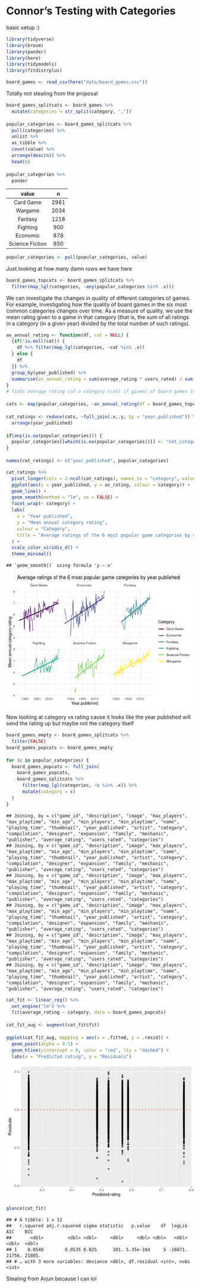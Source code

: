 Connor’s Testing with Categories
================

basic setup :)

``` r
library(tidyverse)
library(broom)
library(pander)
library(here)
library(tidymodels)
library(fitdistrplus)
```

``` r
board_games <- read_csv(here("data/board_games.csv"))
```

Totally not stealing from the proposal

``` r
board_games_splitcats <- board_games %>% 
  mutate(categories = str_split(category, ","))

popular_categories <- board_games_splitcats %>%
  pull(categories) %>%
  unlist %>%
  as_tibble %>%
  count(value) %>%
  arrange(desc(n)) %>%
  head(6)

popular_categories %>%
  pander
```

|      value      |  n   |
| :-------------: | :--: |
|    Card Game    | 2981 |
|     Wargame     | 2034 |
|     Fantasy     | 1218 |
|    Fighting     | 900  |
|    Economic     | 878  |
| Science Fiction | 850  |

``` r
popular_categories <- pull(popular_categories, value)
```

Just looking at how many damn rows we have here

``` r
board_games_topcats <- board_games_splitcats %>% 
  filter(map_lgl(categories, ~any(popular_categories %in% .x)))
```

We can investigate the changes in quality of different categories of
games. For example, investigating how the quality of board games in the
six most common categories changes over time. As a measure of quality,
we use the mean rating given to a game in that category (that is, the
sum of all ratings in a category (in a given year) divided by the total
number of such ratings).

``` r
av_annual_rating <- function(df, cat = NULL) {
  {if(!is.null(cat)) {
    df %>% filter(map_lgl(categories, ~cat %in% .x))
  } else {
    df
  }} %>% 
  group_by(year_published) %>% 
  summarise(av_annual_rating = sum(average_rating * users_rated) / sum(users_rated))
}
# finds average rating (of a category (cat) if given) of board games in dataframe given (df) for each year in which a board game of that category was published. Output is a dataframe. df must have columns `year published`, `categories` (a `list` of categories), `average_rating` and `year_published`. 

cats <- map(popular_categories, ~av_annual_rating(df = board_games_topcats, cat = .))

cat_ratings <- reduce(cats, ~full_join(.x,.y, by = "year_published")) %>% 
  arrange(year_published)

if(any(is.na(popular_categories))) {
  popular_categories[[which(is.na(popular_categories))]] <- "not_categorised"
} 

names(cat_ratings) <- c("year_published", popular_categories)
```

``` r
cat_ratings %>% 
  pivot_longer(cols = 2:ncol(cat_ratings), names_to = "category", values_to = "av_rating") %>% 
  ggplot(aes(x = year_published, y = av_rating, colour = category)) + 
  geom_line() +
  geom_smooth(method = "lm", se = FALSE) +
  facet_wrap(~ category) +
  labs(
    x = "Year published", 
    y = "Mean annual category rating", 
    colour = "Category", 
    title = "Average ratings of the 6 most popular game categories by year published"
  ) + 
  scale_color_viridis_d() +
  theme_minimal()
```

    ## `geom_smooth()` using formula 'y ~ x'

![](Connor_files/figure-gfm/top-cats-over-time-plot-1.png)<!-- -->

Now looking at category vs rating cause it looks like the year published
will send the rating up but maybe not the category itself

``` r
board_games_empty <- board_games_splitcats %>%
  filter(FALSE)
board_games_popcats <- board_games_empty

for (c in popular_categories) {
  board_games_popcats <- full_join(
    board_games_popcats,
    board_games_splitcats %>%
      filter(map_lgl(categories, ~c %in% .x)) %>%
      mutate(category = c)
  )
}
```

    ## Joining, by = c("game_id", "description", "image", "max_players", "max_playtime", "min_age", "min_players", "min_playtime", "name", "playing_time", "thumbnail", "year_published", "artist", "category", "compilation", "designer", "expansion", "family", "mechanic", "publisher", "average_rating", "users_rated", "categories")
    ## Joining, by = c("game_id", "description", "image", "max_players", "max_playtime", "min_age", "min_players", "min_playtime", "name", "playing_time", "thumbnail", "year_published", "artist", "category", "compilation", "designer", "expansion", "family", "mechanic", "publisher", "average_rating", "users_rated", "categories")
    ## Joining, by = c("game_id", "description", "image", "max_players", "max_playtime", "min_age", "min_players", "min_playtime", "name", "playing_time", "thumbnail", "year_published", "artist", "category", "compilation", "designer", "expansion", "family", "mechanic", "publisher", "average_rating", "users_rated", "categories")
    ## Joining, by = c("game_id", "description", "image", "max_players", "max_playtime", "min_age", "min_players", "min_playtime", "name", "playing_time", "thumbnail", "year_published", "artist", "category", "compilation", "designer", "expansion", "family", "mechanic", "publisher", "average_rating", "users_rated", "categories")
    ## Joining, by = c("game_id", "description", "image", "max_players", "max_playtime", "min_age", "min_players", "min_playtime", "name", "playing_time", "thumbnail", "year_published", "artist", "category", "compilation", "designer", "expansion", "family", "mechanic", "publisher", "average_rating", "users_rated", "categories")
    ## Joining, by = c("game_id", "description", "image", "max_players", "max_playtime", "min_age", "min_players", "min_playtime", "name", "playing_time", "thumbnail", "year_published", "artist", "category", "compilation", "designer", "expansion", "family", "mechanic", "publisher", "average_rating", "users_rated", "categories")

``` r
cat_fit <- linear_reg() %>%
  set_engine("lm") %>%
  fit(average_rating ~ category, data = board_games_popcats)

cat_fit_aug <- augment(cat_fit$fit)

ggplot(cat_fit_aug, mapping = aes(x = .fitted, y = .resid)) +
  geom_point(alpha = 0.5) +
  geom_hline(yintercept = 0, color = "red", lty = "dashed") +
  labs(x = "Predicted rating", y = "Residuals")
```

![](Connor_files/figure-gfm/yeet-1.png)<!-- -->

``` r
glance(cat_fit)
```

    ## # A tibble: 1 x 12
    ##   r.squared adj.r.squared sigma statistic   p.value    df  logLik    AIC    BIC
    ##       <dbl>         <dbl> <dbl>     <dbl>     <dbl> <dbl>   <dbl>  <dbl>  <dbl>
    ## 1    0.0540        0.0535 0.825      101. 5.35e-104     5 -10871. 21756. 21805.
    ## # … with 3 more variables: deviance <dbl>, df.residual <int>, nobs <int>

Stealing from Arjun because I can lol

